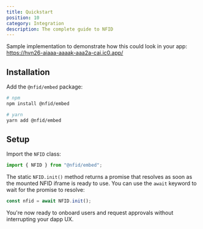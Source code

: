 ```yaml
---
title: Quickstart
position: 10
category: Integration
description: The complete guide to NFID
---
```


Sample implementation to demonstrate how this could look in your app: https://hvn26-aiaaa-aaaak-aaa2a-cai.ic0.app/

## Installation

Add the `@nfid/embed` package:

```bash
# npm
npm install @nfid/embed

# yarn
yarn add @nfid/embed
```

## Setup

Import the `NFID` class:

```ts
import { NFID } from "@nfid/embed";
```

The static `NFID.init()` method returns a promise that resolves as soon as the mounted NFID iframe is ready to use. You can use the `await` keyword to wait for the promise to resolve:

```ts
const nfid = await NFID.init();
```

You're now ready to onboard users and request approvals without interrupting your dapp UX.
